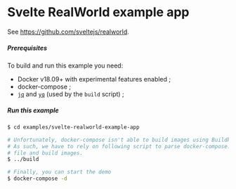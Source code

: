 # Svelte RealWorld example app

See https://github.com/sveltejs/realworld.

##### Prerequisites

To build and run this example you need:

* Docker v18.09+ with experimental features enabled ;
* docker-compose ;
* [`jq`] and [`yq`] (used by the `build` script) ;

##### Run this example

```bash
$ cd examples/svelte-realworld-example-app

# Unfortunately, docker-compose isn't able to build images using Buildkit yet.
# As such, we have to rely on following script to parse docker-compose.yml
# file and build images.
$ ../build

# Finally, you can start the demo
$ docker-compose -d
```

[`jq`]: https://stedolan.github.io/jq/download/
[`yq`]: https://github.com/kislyuk/yq
